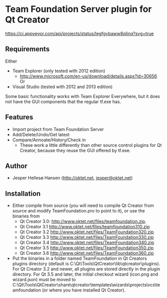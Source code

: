 Team Foundation Server plugin for Qt Creator
============================================

https://ci.appveyor.com/api/projects/status/legfgybaww8qlinq?svg=true

Requirements
------------
Either
* Team Explorer (only tested with 2012 edition)
  - http://www.microsoft.com/en-us/download/details.aspx?id=30656
Or
* Visual Studio (tested with 2012 and 2013 edition)

Some basic functionality works with Team Explorer Everywhere, but it does not have the GUI components that the regular tf.exe has.

Features
----------------
* Import project from Team Foundation Server
* Add/Delete/Undo/Get latest
* Compare/Annoate/History/Check in
  - These work a little differently than other source control plugins for Qt Creator, because they reuse the GUI offered by tf.exe.

Author
-------
* Jesper Hellesø Hansen (http://oktet.net, jesper@oktet.net)

Installation
------------
* Either compile from source (you will need to compile Qt Creator from source and modify TeamFoundation.pro to point to it), or use the binaries from
  - Qt Creator 3.0: http://www.oktet.net/files/teamfoundation.zip.
  - Qt Creator 3.1  http://www.oktet.net/files/teamfoundation310.zip
  - Qt Creator 3.2  http://www.oktet.net/files/TeamFoundation320.zip
  - Qt Creator 3.3  http://www.oktet.net/files/TeamFoundation330.zip
  - Qt Creator 3.4  http://www.oktet.net/files/TeamFoundation340.zip
  - Qt Creator 3.5  http://www.oktet.net/files/TeamFoundation350.zip
  - Qt Creator 3.6  http://www.oktet.net/files/TeamFoundation360.zip
* Put the binaries in a folder named TeamFoundation in Qt Creators plugins directory (default is C:\Qt\Tools\QtCreator\lib\qtcreator\plugins). For Qt Creator 3.2 and newer, all plugins are stored directly in the plugin directory. For Qt 3.5 and later, the initial checkout wizard (icon.png and wizard.json) must be moved to C:\Qt\Tools\QtCreator\share\qtcreator\templates\wizards\projects\vcs\teamfoundation (or where you have installed Qt Creator).
